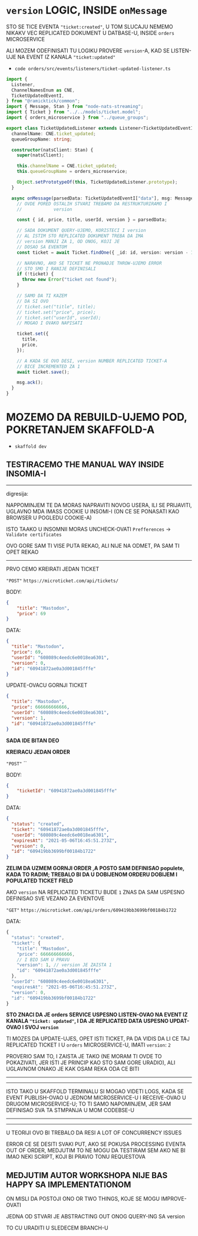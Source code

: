# `version` LOGIC, INSIDE `onMessage`

STO SE TICE EVENTA `"ticket:created"`, U TOM SLUCAJU NEMEMO NIKAKV VEC REPLICATED DOKUMENT U DATBASE-U, INSIDE `orders` MICROSERVICE

ALI MOZEM ODEFINISATI TU LOGIKU PROVERE `version`-A, KAD SE LISTEN-UJE NA EVENT IZ KANALA `"ticket:updated"`

- `code orders/src/events/listeners/ticket-updated-listener.ts`

```ts
import {
  Listener,
  ChannelNamesEnum as CNE,
  TicketUpdatedEventI,
} from "@ramicktick/common";
import { Message, Stan } from "node-nats-streaming";
import { Ticket } from "../../models/ticket.model";
import { orders_microservice } from "../queue_groups";

export class TicketUpdatedListener extends Listener<TicketUpdatedEventI> {
  channelName: CNE.ticket_updated;
  queueGroupName: string;

  constructor(natsClient: Stan) {
    super(natsClient);

    this.channelName = CNE.ticket_updated;
    this.queueGroupName = orders_microservice;

    Object.setPrototypeOf(this, TicketUpdatedListener.prototype);
  }

  async onMessage(parsedData: TicketUpdatedEventI["data"], msg: Message) {
    // OVDE PORED OSTALIH STVARI TREBAMO DA RESTRUKTURIRAMO I
    //            version

    const { id, price, title, userId, version } = parsedData;

    // SADA DOKUMENT QUERY-UJEMO, KORISTECI I version
    // AL ISTIM STO REPLICATED DOKUMENT TREBA DA IMA
    // version MANJI ZA 1, OD ONOG, KOJI JE
    // DOSAO SA EVENTOM
    const ticket = await Ticket.findOne({ _id: id, version: version - 1 });

    // NARAVNO, AKO SE TICKET NE PRONADJE THROW-UJEMO ERROR
    // STO SMO I RANIJE DEFINISALI
    if (!ticket) {
      throw new Error("ticket not found");
    }

    // SAMO DA TI KAZEM
    // DA SI OVO
    // ticket.set("title", title);
    // ticket.set("price", price);
    // ticket.set("userId", userId);
    // MOGAO I OVAKO NAPISATI

    ticket.set({
      title,
      price,
    });

    // A KADA SE OVO DESI, version NUMBER REPLICATED TICKET-A
    // BICE INCREMENTED ZA 1
    await ticket.save();

    msg.ack();
  }
}
```

# MOZEMO DA REBUILD-UJEMO POD, POKRETANJEM SKAFFOLD-A 

- `skaffold dev`

## TESTIRACEMO THE MANUAL WAY INSIDE INSOMIA-I

***

digresija:

NAPPOMINJEM TE DA MORAS NAPRAVITI NOVOG USERA, ILI SE PRIJAVITI, UGLAVNO MDA IMASS COOKIE U INSOMI-I (ON CE SE PONASATI KAO BROWSER U POGLEDU COOKIE-A)

ISTO TAAKO U INSOMNII MORAS UNCHECK-OVATI `Prefferences` -> `Validate certificates`

OVO GORE SAM TI VISE PUTA REKAO, ALI NIJE NA ODMET, PA SAM TI OPET REKAO

***

PRVO CEMO KREIRATI JEDAN TICKET

`"POST"` `https://microticket.com/api/tickets/`

BODY:

```json
{
	"title": "Mastodon",
	"price": 69
}
```

DATA:

```json
{
  "title": "Mastodon",
  "price": 69,
  "userId": "608089c4eedc6e0018ea6301",
  "version": 0,
  "id": "60941872ae0a3d001845fffe"
}
```

UPDATE-OVACU GORNJI TICKET

```json
{
  "title": "Mastodon",
  "price": 666666666666,
  "userId": "608089c4eedc6e0018ea6301",
  "version": 1,
  "id": "60941872ae0a3d001845fffe"
}
```

**SADA IDE BITAN DEO**

**KREIRACU JEDAN ORDER**

`"POST"` ``

BODY:

```json
{
	"ticketId": "60941872ae0a3d001845fffe"
}
```

DATA:

```json
{
  "status": "created",
  "ticket": "60941872ae0a3d001845fffe",
  "userId": "608089c4eedc6e0018ea6301",
  "expiresAt": "2021-05-06T16:45:51.273Z",
  "version": 0,
  "id": "609419bb3699bf00184b1722"
}
```

**ZELIM DA UZMEM GORNJI ORDER ,A POSTO SAM DEFINISAO populete, KADA TO RADIM; TREBALO BI DA U DOBIJENOM ORDERU DOBIJEM I POPULATED TICKET FIELD**

AKO `version` NA REPLICATED TICKETU BUDE `1` ZNAS DA SAM USPESNO DEFINISAO SVE VEZANO ZA EVENTOVE

`"GET"` `https://microticket.com/api/orders/609419bb3699bf00184b1722`

DATA:

```js
{
  "status": "created",
  "ticket": {
    "title": "Mastodon",
    "price": 666666666666,
    // I BIO SAM U PRAVU
    "version": 1, // version JE ZAISTA 1
    "id": "60941872ae0a3d001845fffe"
  },
  "userId": "608089c4eedc6e0018ea6301",
  "expiresAt": "2021-05-06T16:45:51.273Z",
  "version": 0,
  "id": "609419bb3699bf00184b1722"
}
```

**STO ZNACI DA JE orders SERVICE USPESNO LISTEN-OVAO NA EVENT IZ KANALA `"ticket: updated"`, I DA JE REPLICATED DATA USPESNO UPDAT-OVAO I SVOJ `version`**

TI MOZES DA UPDATE-UJES, OPET ISTI TICKET, PA DA VIDIS DA LI CE TAJ REPLICATED TICKET I U `orders` MICROSERVICE-U, IMATI `version`: `2`

PROVERIO SAM TO, I ZAISTA JE TAKO (NE MORAM TI OVDE TO POKAZIVATI, JER ISTI JE PRINCIP KAO STO SAM GORE URADIO), ALI UGLAVNOM ONAKO JE KAK OSAM REKA ODA CE BITI

***
***

ISTO TAKO U SKAFFOLD TERMINALU SI MOGAO VIDETI LOGS, KADA SE EVENT PUBLISH-OVAO U JEDNOM MICROSERVICE-U I RECEIVE-OVAO U DRUGOM MICROSERVICE-U; TO TI SAMO NAPOMINJEM, JER SAM DEFINISAO SVA TA STMPANJA U MOM CODEBSE-U

***
***

U TEORIJI OVO BI TREBALO DA RESI A LOT OF CONCURRENCY ISSUES

ERROR CE SE DESITI SVAKI PUT, AKO SE POKUSA PROCESSING EVENTA OUT OF ORDER, MEDJUTIM TO NE MOGU DA TESTIRAM SEM AKO NE BI IMAO NEKI SCRIPT, KOJI BI PRAVIO TONU REQUESTOVA

## MEDJUTIM AUTOR WORKSHOPA NIJE BAS HAPPY SA IMPLEMENTATIONOM

ON MISLI DA POSTOJI ONO OR TWO THINGS, KOJE SE MOGU IMPROVE-OVATI

JEDNA OD STVARI JE ABSTRACTING OUT ONOG QUERY-ING SA version

TO CU URADITI U SLEDECEM BRANCH-U
